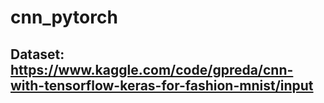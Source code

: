# cnn_pytorch
## Dataset: https://www.kaggle.com/code/gpreda/cnn-with-tensorflow-keras-for-fashion-mnist/input